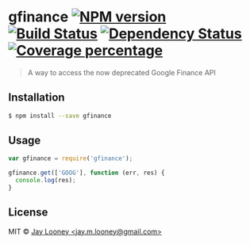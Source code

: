 # gfinance [![NPM version][npm-image]][npm-url] [![Build Status][travis-image]][travis-url] [![Dependency Status][daviddm-image]][daviddm-url] [![Coverage percentage][coveralls-image]][coveralls-url]
> A way to access the now deprecated Google Finance API

## Installation

```sh
$ npm install --save gfinance
```

## Usage

```js
var gfinance = require('gfinance');

gfinance.get(['GOOG'], function (err, res) {
  console.log(res);
}
```
## License

MIT © [Jay Looney &lt;jay.m.looney@gmail.com&gt;](http://www.jaylooney.us)


[npm-image]: https://badge.fury.io/js/gfinance.svg
[npm-url]: https://npmjs.org/package/gfinance
[travis-image]: https://travis-ci.org/zenware/gfinance.svg?branch=master
[travis-url]: https://travis-ci.org/zenware/gfinance
[daviddm-image]: https://david-dm.org/zenware/gfinance.svg?theme=shields.io
[daviddm-url]: https://david-dm.org/zenware/gfinance
[coveralls-image]: https://coveralls.io/repos/zenware/gfinance/badge.svg?branch=master
[coveralls-url]: https://coveralls.io/r/zenware/gfinance?branch=master
